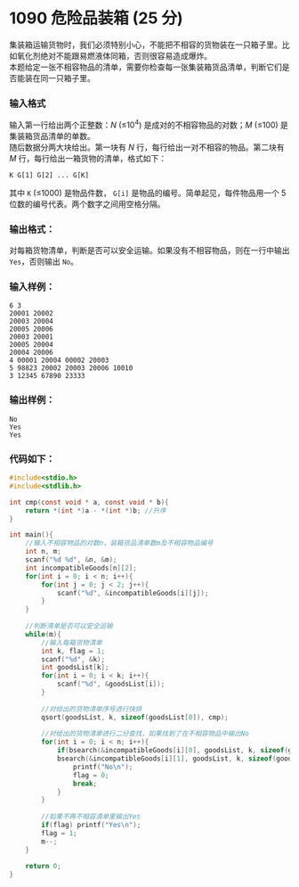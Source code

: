 # 1090 危险品装箱 (25 分)
集装箱运输货物时，我们必须特别小心，不能把不相容的货物装在一只箱子里。比如氧化剂绝对不能跟易燃液体同箱，否则很容易造成爆炸。<br/>
本题给定一张不相容物品的清单，需要你检查每一张集装箱货品清单，判断它们是否能装在同一只箱子里。
### 输入格式
输入第一行给出两个正整数：$N$ (≤$10^4$) 是成对的不相容物品的对数；$M$ (≤100) 是集装箱货品清单的单数。<br/>
随后数据分两大块给出。第一块有 $N$ 行，每行给出一对不相容的物品。第二块有 $M$ 行，每行给出一箱货物的清单，格式如下：
```
K G[1] G[2] ... G[K]
```
其中 `K` (≤1000) 是物品件数， `G[i]` 是物品的编号。简单起见，每件物品用一个 5 位数的编号代表。两个数字之间用空格分隔。
### 输出格式：
对每箱货物清单，判断是否可以安全运输。如果没有不相容物品，则在一行中输出 `Yes`，否则输出 `No`。
### 输入样例：
```
6 3
20001 20002
20003 20004
20005 20006
20003 20001
20005 20004
20004 20006
4 00001 20004 00002 20003
5 98823 20002 20003 20006 10010
3 12345 67890 23333
```
### 输出样例：
```
No
Yes
Yes
```
### 代码如下：
```c
#include<stdio.h>
#include<stdlib.h>

int cmp(const void * a, const void * b){
    return *(int *)a - *(int *)b; //升序 
}

int main(){
    //输入不相容物品的对数n，装箱货品清单数m及不相容物品编号 
    int n, m;
    scanf("%d %d", &n, &m);
    int incompatibleGoods[n][2];
    for(int i = 0; i < n; i++){
        for(int j = 0; j < 2; j++){
            scanf("%d", &incompatibleGoods[i][j]);
        }
    }
    
    //判断清单是否可以安全运输 
    while(m){
        //输入每箱货物清单 
        int k, flag = 1;
        scanf("%d", &k);
        int goodsList[k];
        for(int i = 0; i < k; i++){
            scanf("%d", &goodsList[i]);
        }
        
        //对给出的货物清单序号进行快排 
        qsort(goodsList, k, sizeof(goodsList[0]), cmp);
        
        //对给出的货物清单进行二分查找，如果找到了在不相容物品中输出No 
        for(int i = 0; i < n; i++){
            if(bsearch(&incompatibleGoods[i][0], goodsList, k, sizeof(goodsList[0]), cmp) &&
            bsearch(&incompatibleGoods[i][1], goodsList, k, sizeof(goodsList[0]), cmp )){
                printf("No\n");
                flag = 0;
                break;
            }
        }
        
        //如果不再不相容清单里输出Yes 
        if(flag) printf("Yes\n");
        flag = 1;
        m--;
    }
    
    return 0;
} 
```